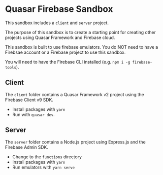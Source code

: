 # Quasar Firebase Sandbox

This sandbox includes a `client` and `server` project.

The purpose of this sandbox is to create a starting point for creating other projects using Quasar Framework and Firebase cloud.

This sandbox is built to use firebase emulators. You do NOT need to have a Firebsae account or a Firebase project to use this sandbox.

You will need to have the Firebase CLI installed (e.g. `npm i -g firebase-tools`).

## Client

The `client` folder contains a Quasar Framework v2 project using the Firebase Client v9 SDK.

- Install packages with `yarn`
- Run with `quasar dev`.

## Server

The `server` folder contains a Node.js project using Express.js and the Firebase Admin SDK.

- Change to the `functions` directory
- Install packages with `yarn`
- Run emulators with `yarn serve`
